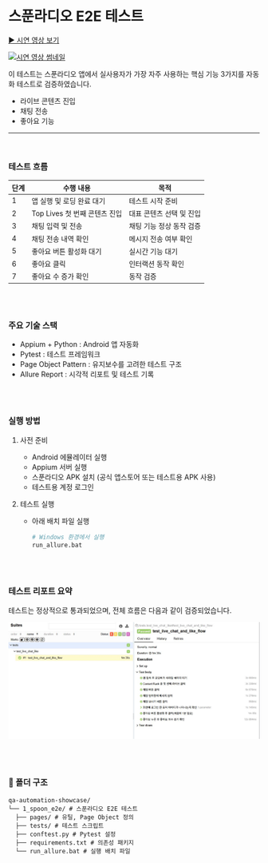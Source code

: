 # 스푼라디오 E2E 테스트

[▶ 시연 영상 보기](https://youtu.be/eCFZxZh4KGQ)

[![시연 영상 썸네일](https://img.youtube.com/vi/eCFZxZh4KGQ/0.jpg)](https://youtu.be/eCFZxZh4KGQ)

이 테스트는 스푼라디오 앱에서 실사용자가 가장 자주 사용하는 핵심 기능 3가지를 자동화 테스트로 검증하였습니다.
- 라이브 콘텐츠 진입
- 채팅 전송
- 좋아요 기능

---
<br>

### 테스트 흐름

| 단계 | 수행 내용 | 목적 |
|------|-----------|------|
| 1 | 앱 실행 및 로딩 완료 대기 | 테스트 시작 준비 |
| 2 | Top Lives 첫 번째 콘텐츠 진입 | 대표 콘텐츠 선택 및 진입 |
| 3 | 채팅 입력 및 전송 | 채팅 기능 정상 동작 검증 |
| 4 | 채팅 전송 내역 확인 | 메시지 전송 여부 확인 |
| 5 | 좋아요 버튼 활성화 대기 | 실시간 기능 대기 |
| 6 | 좋아요 클릭 | 인터랙션 동작 확인 |
| 7 | 좋아요 수 증가 확인 | 동작 검증|

<br><br>

### 주요 기술 스택
- Appium + Python : Android 앱 자동화
- Pytest : 테스트 프레임워크
- Page Object Pattern : 유지보수를 고려한 테스트 구조
- Allure Report : 시각적 리포트 및 테스트 기록

<br><br>

### 실행 방법
1. 사전 준비
     - Android 에뮬레이터 실행
     - Appium 서버 실행
     - 스푼라디오 APK 설치 (공식 앱스토어 또는 테스트용 APK 사용)
     - 테스트용 계정 로그인

2. 테스트 실행
     - 아래 배치 파일 실행
       ```bash
       # Windows 환경에서 실행
       run_allure.bat
       ```

<br><br>

### 테스트 리포트 요약
테스트는 정상적으로 통과되었으며, 전체 흐름은 다음과 같이 검증되었습니다.

![테스트 리포트 요약](../assets/spoon_e2e.JPG)

<br><br>

### 📁 폴더 구조
````
qa-automation-showcase/
└── 1_spoon_e2e/ # 스푼라디오 E2E 테스트
  ├── pages/ # 유틸, Page Object 정의
  ├── tests/ # 테스트 스크립트
  ├── conftest.py # Pytest 설정
  ├── requirements.txt # 의존성 패키지
  └── run_allure.bat # 실행 배치 파일

````
<br><br>
